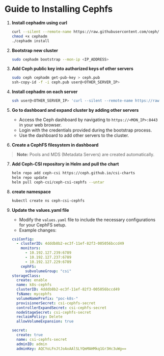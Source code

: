 # Guide to Installing Cephfs

1. **Install cephadm using curl**

   ```sh
   curl --silent --remote-name https://raw.githubusercontent.com/ceph/ceph/master/src/cephadm/cephadm
   chmod +x cephadm
   ./cephadm install
   ```
2. **Bootstrap new cluster**

   ```sh
   sudo cephadm bootstrap --mon-ip <IP_ADDRESS>
   ```
3. **Add Ceph public key into authorized keys of other servers**

   ```sh
   sudo ceph cephadm get-pub-key > ceph.pub
   ssh-copy-id -f -i ceph.pub user@<OTHER_SERVER_IP>
   ```
4. **Install cephadm on each server**

   ```sh
   ssh user@<OTHER_SERVER_IP> 'curl --silent --remote-name https://raw.githubusercontent.com/ceph/ceph/master/src/cephadm/cephadm && chmod +x cephadm && sudo ./cephadm install'
   ```
5. **Go to dashboard and expand cluster by adding other servers**

   - Access the Ceph dashboard by navigating to `https://<MON_IP>:8443` in your web browser.
   - Login with the credentials provided during the bootstrap process.
   - Use the dashboard to add other servers to the cluster.
6. **Create a CephFS filesystem in dashboard**

> **Note:** Pools and MDS (Metadata Servers) are created automatically.

7. **Add Ceph-CSI repository in Helm and pull the chart**

   ```sh
   helm repo add ceph-csi https://ceph.github.io/csi-charts
   helm repo update
   helm pull ceph-csi/ceph-csi-cephfs --untar
   ```
8. **create namespace**

   ```bash
   kubectl create ns ceph-csi-cephfs
   ```
9. **Update the values.yaml file**

   - Modify the `values.yaml` file to include the necessary configurations for your CephFS setup.
   - Example changes:

   ```yaml
   csiConfig: 
     - clusterID: 4dddb8b2-ec3f-11ef-82f3-005056bccd49
       monitors:
         - 10.192.127.239:6789
         - 10.192.127.237:6789
         - 10.192.127.229:6789
       cephFS:
         subvolumeGroup: "csi"
   storageClass:
     create: enable
     name: k8s-cephfs
     clusterID: 4dddb8b2-ec3f-11ef-82f3-005056bccd49
     fsName: mycephfs
     volumeNamePrefix: "poc-k8s-"
     provisionerSecret: csi-cephfs-secret
     controllerExpandSecret: csi-cephfs-secret
     nodeStageSecret: csi-cephfs-secret
     reclaimPolicy: Delete
     allowVolumeExpansion: true

   secret:
     create: true
     name: csi-cephfs-secret
     adminID: admin
     adminKey: AQCYoLFnJtJoAxAAlSLYQmMAHMkq1Gr3Hc3uWg==
   ```
